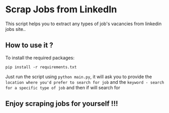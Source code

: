 # Scrap Jobs from LinkedIn
This script helps you to extract any types of job's vacancies from linkedin jobs site.. 

## How to use it ?
To install the required packages:
```
pip install -r requirements.txt
```

Just run the script using `python main.py`, it will ask you to provide the `location where you'd prefer to search for job` and the `keyword - search for a specific type of job` and then if will search for 

## Enjoy scraping jobs for yourself !!!

